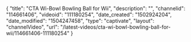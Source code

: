 {
    "title": "CTA Wi-Bowl Bowling Ball for Wii",
    "description": "",
    "channelid": "114661406",
    "videoid": "111180254",
    "date_created": "1502924204",
    "date_modified": "1504247458",
    "type": "captivate",
    "layout": "channelVideo",
    "url": "\/latest-videos\/cta-wi-bowl-bowling-ball-for-wii\/114661406-111180254"
}